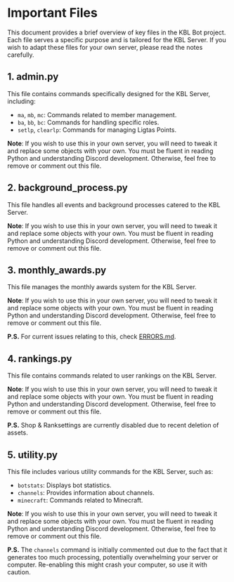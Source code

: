 # Important Files

This document provides a brief overview of key files in the KBL Bot project. Each file serves a specific purpose and is tailored for the KBL Server. If you wish to adapt these files for your own server, please read the notes carefully.

## 1. admin.py
This file contains commands specifically designed for the KBL Server, including:
- `ma`, `mb`, `mc`: Commands related to member management.
- `ba`, `bb`, `bc`: Commands for handling specific roles.
- `setlp`, `clearlp`: Commands for managing Ligtas Points.

**Note**: If you wish to use this in your own server, you will need to tweak it and replace some objects with your own. You must be fluent in reading Python and understanding Discord development. Otherwise, feel free to remove or comment out this file.

## 2. background_process.py
This file handles all events and background processes catered to the KBL Server.

**Note**: If you wish to use this in your own server, you will need to tweak it and replace some objects with your own. You must be fluent in reading Python and understanding Discord development. Otherwise, feel free to remove or comment out this file.

## 3. monthly_awards.py
This file manages the monthly awards system for the KBL Server.

**Note**: If you wish to use this in your own server, you will need to tweak it and replace some objects with your own. You must be fluent in reading Python and understanding Discord development. Otherwise, feel free to remove or comment out this file.

**P.S.** For current issues relating to this, check [ERRORS.md](../ERRORS.md).

## 4. rankings.py
This file contains commands related to user rankings on the KBL Server.

**Note**: If you wish to use this in your own server, you will need to tweak it and replace some objects with your own. You must be fluent in reading Python and understanding Discord development. Otherwise, feel free to remove or comment out this file.

**P.S.** Shop & Ranksettings are currently disabled due to recent deletion of assets.

## 5. utility.py
This file includes various utility commands for the KBL Server, such as:
- `botstats`: Displays bot statistics.
- `channels`: Provides information about channels.
- `minecraft`: Commands related to Minecraft.

**Note**: If you wish to use this in your own server, you will need to tweak it and replace some objects with your own. You must be fluent in reading Python and understanding Discord development. Otherwise, feel free to remove or comment out this file.

**P.S.** The `channels` command is initially commented out due to the fact that it generates too much processing, potentially overwhelming your server or computer. Re-enabling this might crash your computer, so use it with caution.